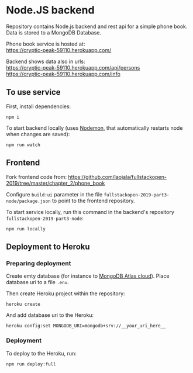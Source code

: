 # Node.JS backend

Repository contains Node.js backend and rest api for a simple phone book. Data is stored to a MongoDB Database.

Phone book service is hosted at:  
https://cryptic-peak-59110.herokuapp.com/

Backend shows data also in urls:  
https://cryptic-peak-59110.herokuapp.com/api/persons  
https://cryptic-peak-59110.herokuapp.com/info


## To use service

First, install dependencies:
```
npm i
```

To start backend locally (uses [Nodemon](https://github.com/remy/nodemon), that automatically restarts node when changes are saved):
```
npm run watch
```


## Frontend

Fork frontend code from: https://github.com/laojala/fullstackopen-2019/tree/master/chapter_2/phone_book

Configure `build:ui` parameter in the file `fullstackopen-2019-part3-node/package.json` to point to the frontend repository.

To start service locally, run this command in the backend's repository `fullstackopen-2019-part3-node`:

```
npm run locally
```



## Deployment to Heroku

### Preparing deployment

Create emty database (for instance to [MongoDB Atlas cloud](https://www.mongodb.com/cloud/atlas)). Place database uri to a file `.env`.

Then create Heroku project within the repository: 
```
heroku create
```
And add database uri to the Heroku:
```
heroku config:set MONGODB_URI=mongodb+srv://__your_uri_here__
```
### Deployment

To deploy to the Heroku, run:
```
npm run deploy:full
```
